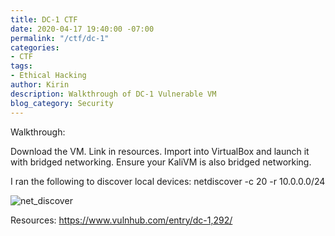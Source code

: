 ```yaml
---
title: DC-1 CTF
date: 2020-04-17 19:40:00 -07:00
permalink: "/ctf/dc-1"
categories:
- CTF
tags:
- Ethical Hacking
author: Kirin
description: Walkthrough of DC-1 Vulnerable VM
blog_category: Security
---
```



Walkthrough:

Download the VM. Link in resources. Import into VirtualBox and launch it with bridged networking. Ensure your KaliVM is also bridged networking.

I ran the following to discover local devices:
    netdiscover -c 20 -r 10.0.0.0/24

![net_discover](/uploads/netdiscover.PNG "netdiscover")


Resources:
https://www.vulnhub.com/entry/dc-1,292/